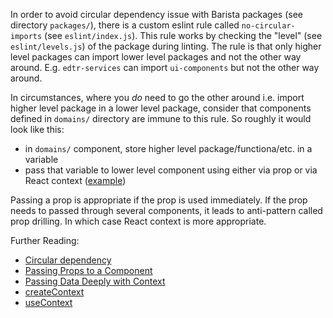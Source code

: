 In order to avoid circular dependency issue with Barista packages (see directory `packages/`), there is a custom eslint rule called `no-circular-imports` (see `eslint/index.js`). This rule works by checking the "level" (see `eslint/levels.js`) of the package during linting. The rule is that only higher level packages can import lower level packages and not the other way around. E.g. `edtr-services` can import `ui-components` but not the other way around.

In circumstances, where you _do_ need to go the other around i.e. import higher level package in a lower level package, consider that components defined in `domains/` directory are immune to this rule. So roughly it would look like this:

-   in `domains/` component, store higher level package/functiona/etc. in a variable
-   pass that variable to lower level component using either via prop or via React context ([example](./assets/context-diagram.png))

Passing a prop is appropriate if the prop is used immediately. If the prop needs to passed through several components, it leads to anti-pattern called prop drilling. In which case React context is more appropriate.

Further Reading:

-   [Circular dependency](https://en.wikipedia.org/wiki/Circular_dependency)
-   [Passing Props to a Component](https://react.dev/learn/passing-props-to-a-component)
-   [Passing Data Deeply with Context](https://react.dev/learn/passing-data-deeply-with-context)
-   [createContext](https://react.dev/reference/react/createContext)
-   [useContext](https://react.dev/reference/react/useContext)
